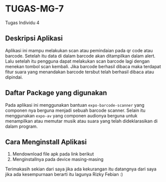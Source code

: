 # TUGAS-MG-7
Tugas Individu 4

## Deskripsi Aplikasi
Aplikasi ini mampu melakukan scan atau pemindaian pada qr code atau barcode. Setelah itu data di dalam barcode akan ditampilkan dalam alert. Lalu setelah itu pengguna dapat melakukan scan barcode lagi dengan menekan tombol scan kembali. Jika barcode berhasil dibaca maka terdapat fitur suara yang menandakan barcode tersbut telah berhasil dibaca atau dipindai.

## Daftar Package yang digunakan
Pada aplikasi ini menggunakan bantuan `expo-barcode-scanner` yang componen nya berguna menjadi sebuah barcode scanner. Selain itu menggunakan `expo-av` yang componen audionya berguna untuk menampilkan atau memutar musik atau suara yang telah dideklarasikan di dalam program.

## Cara Menginstall Aplikasi
1. Mendownload file apk pada link berikut
2. Menginstallnya pada device masing-masing


Terimakasih sekian dari saya jika ada kekurangan itu datangnya dari saya jika ada kesempurnaan berarti itu lagunya Rizky Febian :)

